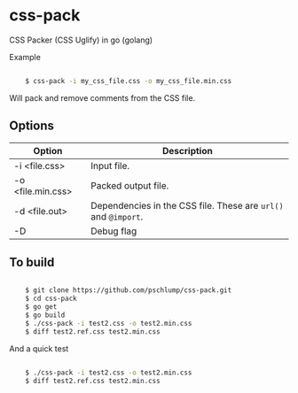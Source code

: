 # css-pack

CSS Packer (CSS Uglify) in go (golang)

Example

``` bash

	$ css-pack -i my_css_file.css -o my_css_file.min.css

```

Will pack and remove comments from the CSS file. 

## Options

Option                     | Description
-------------------------- | -------------------------------------
-i &lt;file.css&gt;        | Input file.
-o &lt;file.min.css&gt;    | Packed output file.
-d &lt;file.out&gt;        | Dependencies in the CSS file.  These are `url()` and `@import`.
-D                         | Debug flag

## To build

``` bash

	$ git clone https://github.com/pschlump/css-pack.git
	$ cd css-pack
	$ go get
	$ go build
	$ ./css-pack -i test2.css -o test2.min.css
	$ diff test2.ref.css test2.min.css

``` 

And a quick test

``` bash

	$ ./css-pack -i test2.css -o test2.min.css
	$ diff test2.ref.css test2.min.css

```
